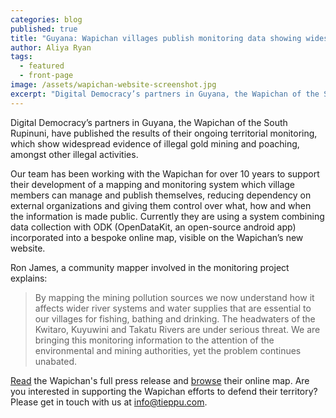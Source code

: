 ```yaml
---
categories: blog
published: true
title: "Guyana: Wapichan villages publish monitoring data showing widespread illegal mining"
author: Aliya Ryan
tags:
  - featured
  - front-page
image: /assets/wapichan-website-screenshot.jpg
excerpt: "Digital Democracy’s partners in Guyana, the Wapichan of the South Rupinuni, have published the results of their ongoing territorial monitoring, which show widespread evidence of illegal gold mining and poaching, amongst other illegal activities."
---
```


Digital Democracy’s partners in Guyana, the Wapichan of the South Rupinuni, have published the results of their ongoing territorial monitoring, which show widespread evidence of illegal gold mining and poaching, amongst other illegal activities.

Our team has been working with the Wapichan for over 10 years  to support their development of a mapping and monitoring system which village members can manage and publish themselves, reducing dependency on external organizations and giving them control over what, how and when the information is made public. Currently they are using a system combining data collection with ODK (OpenDataKit, an open-source android app) incorporated into a bespoke online map, visible on the Wapichan’s new website.

Ron James, a community mapper involved in the monitoring project explains:

>By mapping the mining pollution sources we now understand how it affects wider river systems and water supplies that are essential to our villages for fishing, bathing and drinking. The headwaters of the Kwitaro, Kuyuwini and Takatu Rivers are under serious threat. We are bringing this monitoring information to the attention of the environmental and mining authorities, yet the problem continues unabated.

[Read](http://wapichanao.communitylands.org/1505782363043-srdc-press-release-sept-19-community-monitorig-and-web-site-news-pdf.pdf) the Wapichan's full press release and [browse](http://wapichanao.communitylands.org/static-maps) their online map. Are you interested in supporting the Wapichan efforts to defend their territory? Please get in touch with us at <info@tieppu.com>.
